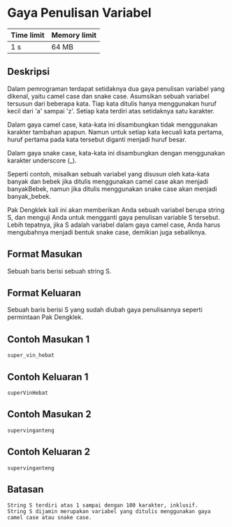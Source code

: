 # Gaya Penulisan Variabel

Time limit | Memory limit
---------- | ------------
1 s | 64 MB

## Deskripsi
Dalam pemrograman terdapat setidaknya dua gaya penulisan variabel yang dikenal, yaitu camel case dan snake case. Asumsikan sebuah variabel tersusun dari beberapa kata. Tiap kata ditulis hanya menggunakan huruf kecil dari 'a' sampai 'z'. Setiap kata terdiri atas setidaknya satu karakter.

Dalam gaya camel case, kata-kata ini disambungkan tidak menggunakan karakter tambahan apapun. Namun untuk setiap kata kecuali kata pertama, huruf pertama pada kata tersebut diganti menjadi huruf besar.

Dalam gaya snake case, kata-kata ini disambungkan dengan menggunakan karakter underscore (_).

Seperti contoh, misalkan sebuah variabel yang disusun oleh kata-kata banyak dan bebek jika ditulis menggunakan camel case akan menjadi banyakBebek, namun jika ditulis menggunakan snake case akan menjadi banyak_bebek.

Pak Dengklek kali ini akan memberikan Anda sebuah variabel berupa string S, dan menguji Anda untuk mengganti gaya penulisan variable S tersebut. Lebih tepatnya, jika S adalah variabel dalam gaya camel case, Anda harus mengubahnya menjadi bentuk snake case, demikian juga sebaliknya.

## Format Masukan
Sebuah baris berisi sebuah string S.

## Format Keluaran
Sebuah baris berisi S yang sudah diubah gaya penulisannya seperti permintaan Pak Dengklek.

## Contoh Masukan 1
    super_vin_hebat
## Contoh Keluaran 1
    superVinHebat
## Contoh Masukan 2
    supervinganteng
## Contoh Keluaran 2
    supervinganteng
## Batasan
    String S terdiri atas 1 sampai dengan 100 karakter, inklusif.
    String S dijamin merupakan variabel yang ditulis menggunakan gaya camel case atau snake case.
